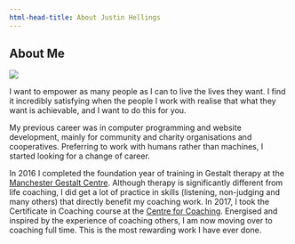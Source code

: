 ```yaml
---
html-head-title: About Justin Hellings
---
```

## About Me

<div class="about-justin-hellings-flex-container">
    <div class="box">
        <img src="/img/justin-hellings-photo.jpg">
    </div>
    <div class="box">
        <p>I want to empower as many people as I can to live the lives they want. I find it incredibly satisfying when the people I work with realise that what they want is achievable, and I want to do this for you.</p>
        <p>My previous career was in computer programming and website development, mainly for community and charity organisations and cooperatives. Preferring to work with humans rather than machines, I started looking for a change of career.</p>
        <p>In 2016  I completed the foundation year of training in Gestalt therapy at the <a href="//mgc.org.uk">Manchester Gestalt Centre</a>. Although therapy is significantly different from life coaching, I did get a lot of practice in skills (listening, non-judging and many others) that directly benefit my coaching work. In 2017, I took the Certificate in Coaching course at the <a href="//www.centreforcoaching.com/">Centre for Coaching</a>. Energised and inspired by the experience of coaching others, I am now moving over to coaching full time. This is the most rewarding work I have ever done.</p>
    </div>
</div>
